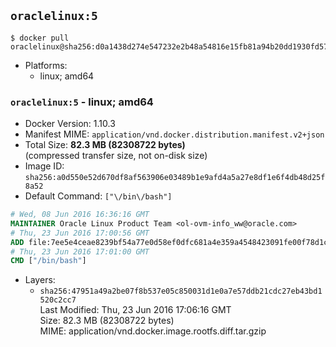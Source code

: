 ## `oraclelinux:5`

```console
$ docker pull oraclelinux@sha256:d0a1438d274e547232e2b48a54816e15fb81a94b20dd1930fd57d76af5ec8af5
```

-	Platforms:
	-	linux; amd64

### `oraclelinux:5` - linux; amd64

-	Docker Version: 1.10.3
-	Manifest MIME: `application/vnd.docker.distribution.manifest.v2+json`
-	Total Size: **82.3 MB (82308722 bytes)**  
	(compressed transfer size, not on-disk size)
-	Image ID: `sha256:a0d550e52d670df8af563906e03489b1e9afd4a5a27e8df1e6f4db48d25f8a52`
-	Default Command: `["\/bin\/bash"]`

```dockerfile
# Wed, 08 Jun 2016 16:36:16 GMT
MAINTAINER Oracle Linux Product Team <ol-ovm-info_ww@oracle.com>
# Thu, 23 Jun 2016 17:00:56 GMT
ADD file:7ee5e4ceae8239bf54a77e0d58ef0dfc681a4e359a4548423091fe00f78d1c97 in /
# Thu, 23 Jun 2016 17:01:00 GMT
CMD ["/bin/bash"]
```

-	Layers:
	-	`sha256:47951a49a2be07f8b537e05c850031d1e0a7e57ddb21cdc27eb43bd1520c2cc7`  
		Last Modified: Thu, 23 Jun 2016 17:06:16 GMT  
		Size: 82.3 MB (82308722 bytes)  
		MIME: application/vnd.docker.image.rootfs.diff.tar.gzip

